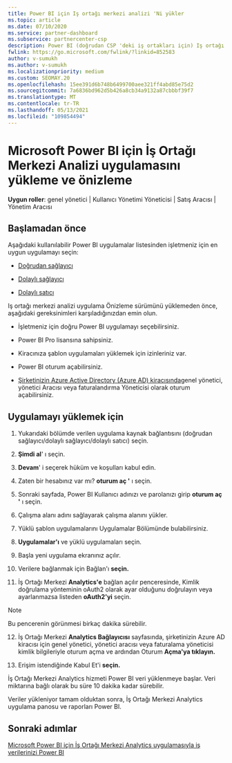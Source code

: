 ```yaml
---
title: Power BI için Iş ortağı merkezi analizi 'Ni yükler
ms.topic: article
ms.date: 07/10/2020
ms.service: partner-dashboard
ms.subservice: partnercenter-csp
description: Power BI (doğrudan CSP 'deki iş ortakları için) Iş ortağı merkezi analizi uygulamasını yüklemek ve önizlemek için bu makaledeki adımları izleyin.
fwlink: https://go.microsoft.com/fwlink/?linkid=852583
author: v-sumukh
ms.author: v-sumukh
ms.localizationpriority: medium
ms.custom: SEOMAY.20
ms.openlocfilehash: 15ee391d6b748b6499700aee321ff4abd85e75d2
ms.sourcegitcommit: 7a6836bd962d5b426a8cb34a9132a87cbbbf39f7
ms.translationtype: MT
ms.contentlocale: tr-TR
ms.lasthandoff: 05/13/2021
ms.locfileid: "109854494"
---
```

# <a name="install-and-preview-the-partner-center-analytics-app-for-microsoft-power-bi"></a>Microsoft Power BI için İş Ortağı Merkezi Analizi uygulamasını yükleme ve önizleme


**Uygun roller**: genel yönetici | Kullanıcı Yönetimi Yöneticisi | Satış Aracısı | Yönetim Aracısı

## <a name="before-you-begin"></a>Başlamadan önce

Aşağıdaki kullanılabilir Power BI uygulamalar listesinden işletmeniz için en uygun uygulamayı seçin:

- [Doğrudan sağlayıcı](https://appsource.microsoft.com/product/power-bi/partnercenteranalytics.direct_provider_partner_analytics)

- [Dolaylı sağlayıcı](https://appsource.microsoft.com/product/power-bi/partnercenteranalytics.indirect_provider_partner_analytics)

- [Dolaylı satıcı](https://appsource.microsoft.com/product/power-bi/partnercenteranalytics.indirect_reseller_partner_analytics)

Iş ortağı merkezi analizi uygulama Önizleme sürümünü yüklemeden önce, aşağıdaki gereksinimleri karşıladığınızdan emin olun.

- İşletmeniz için doğru Power BI uygulamayı seçebilirsiniz.

- Power BI Pro lisansına sahipsiniz.

- Kiracınıza şablon uygulamaları yüklemek için izinleriniz var.

- Power BI oturum açabilirsiniz.

- [Şirketinizin Azure Active Directory (Azure AD) kiracısında](azure-active-directory-tenants-and-partner-center.md)genel yönetici, yönetici Aracısı veya faturalandırma Yöneticisi olarak oturum açabilirsiniz.

## <a name="to-install-the-app"></a>Uygulamayı yüklemek için

1. Yukarıdaki bölümde verilen uygulama kaynak bağlantısını (doğrudan sağlayıcı/dolaylı sağlayıcı/dolaylı satıcı) seçin.

2. **Şimdi al**' ı seçin. 

3. **Devam**' i seçerek hüküm ve koşulları kabul edin.

4. Zaten bir hesabınız var mı? **oturum aç '** ı seçin.

5. Sonraki sayfada, Power BI Kullanıcı adınızı ve parolanızı girip **oturum aç '** ı seçin.

6. Çalışma alanı adını sağlayarak çalışma alanını yükler.

7. Yüklü şablon uygulamalarını Uygulamalar Bölümünde bulabilirsiniz.

8. **Uygulamalar'ı** ve yüklü uygulamaları seçin.

9. Başla yeni uygulama ekranınız açılır.

10. Verilere bağlanmak için Bağlan'ı **seçin.**

11. İş Ortağı Merkezi **Analytics'e** bağlan açılır penceresinde, Kimlik doğrulama  yönteminin oAuth2 olarak ayar olduğunu doğrulayın veya ayarlanmazsa listeden **oAuth2'yi** seçin.  

> [!NOTE]  
>  Bu pencerenin görünmesi birkaç dakika sürebilir.

12. İş Ortağı Merkezi **Analytics Bağlayıcısı** sayfasında, şirketinizin Azure AD kiracısı için genel yönetici, yönetici aracısı veya faturalama yöneticisi kimlik bilgileriyle oturum açma ve ardından Oturum **Açma'ya tıklayın.**
 
13. Erişim istendiğinde Kabul Et'i **seçin.** 

İş Ortağı Merkezi Analytics hizmeti Power BI veri yüklenmeye başlar. Veri miktarına bağlı olarak bu süre 10 dakika kadar sürebilir. 

Veriler yükleniyor tamam olduktan sonra, İş Ortağı Merkezi Analytics uygulama panosu ve raporları Power BI.

## <a name="next-steps"></a>Sonraki adımlar

[Microsoft Power BI için İş Ortağı Merkezi Analytics uygulamasıyla iş verilerinizi Power BI](power-bi-app-for-direct-partners-use.md)
